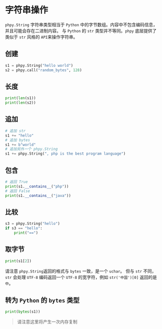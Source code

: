 # 字符串操作
`phpy.String` 字符串类型相当于 `Python` 中的字节数组。内容中不包含编码信息，并且可能会存在二进制内容。
与 `Python` 的 `str` 类型并不等同。`phpy` 底层提供了类似于 `str` 风格的 `API`来操作字符串。

## 创建
```python
s1 = phpy.String("hello world")
s2 = phpy.call("random_bytes", 128)
```

## 长度
```python
print(len(s1))
print(len(s2))
```

## 追加
```python
# 追加 str
s1 += "hello"
# 追加 bytes
s1 += b"world"
# 追加另外一个 phpy.String
s1 += phpy.String(", php is the best program language")
```

## 包含
```python
# 返回 True
print(s1.__contains__("php")) 
# 返回 False
print(s1.__contains__("java"))
```

## 比较
```python
s3 = phpy.String("hello")
if s3 == "hello":
    print("==")
```

## 取字节
```python
print(s1[2])
```

请注意 `phpy.String`返回的格式与 `bytes` 一致，是一个 `uchar`。
但与 `str` 不同，`str` 会处理 `UTF-8` 编码返回一个 `UTF-8` 的宽字符，例如 `str('中国')[0]` 返回的是 `中`。

## 转为 `Python` 的 `bytes` 类型

```python
print(bytes(s1))
```

> 请注意这里将产生一次内存复制
